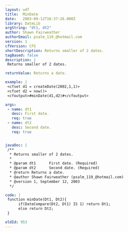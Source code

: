 ```yaml
---
layout: udf
title:  MinDate
date:   2003-09-12T16:37:26.000Z
library: DateLib
argString: "dt1, dt2"
author: Shawn Fairweather
authorEmail: psalm_119_@hotmail.com
version: 1
cfVersion: CF5
shortDescription: Returns smaller of 2 dates.
tagBased: false
description: |
 Returns smaller of 2 dates.

returnValue: Returns a date.

example: |
 <cfset d1 = createDate(2002,1,1)>
 <cfset d2 = now()>
 <cfoutput>#minDate(d1,d2)#</cfoutput>

args:
 - name: dt1
   desc: First date.
   req: true
 - name: dt2
   desc: Second date.
   req: true


javaDoc: |
 /**
  * Returns smaller of 2 dates.
  * 
  * @param dt1      First date. (Required)
  * @param dt2      Second date. (Required)
  * @return Returns a date. 
  * @author Shawn Fairweather (psalm_119_@hotmail.com) 
  * @version 1, September 12, 2003 
  */

code: |
 function minDate(Dt1, Dt2){
      if(DateCompare(Dt2, Dt1) IS 1) return Dt1;
      else return Dt2;
 }

oldId: 953
---
```


